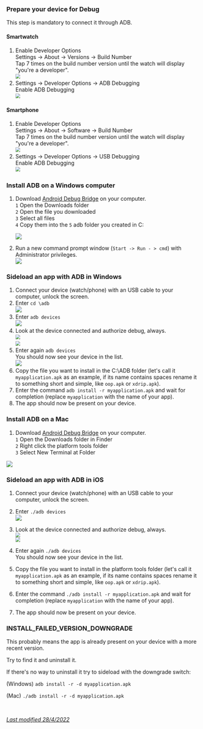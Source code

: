### Prepare your device for Debug

This step is mandatory to connect it through ADB.

#### Smartwatch

1. Enable Developer Options  
   Settings -> About -> Versions -> Build Number  
   Tap 7 times on the build number version until the watch will display "you're a developer".   
   <img src="../../smartwatch/images/M-S-SW-AW4.png" style="zoom:75%;" />  
2. Settings -> Developer Options -> ADB Debugging  
   Enable ADB Debugging  
   <img src="../../smartwatch/images/M-S-SW-AW5.png" style="zoom:75%;" />

#### Smartphone

1. Enable Developer Options  
   Settings -> About -> Software -> Build Number  
   Tap 7 times on the build number version until the watch will display "you're a developer".   
   <img src="../images/ADB5.png" style="zoom:75%;" />  
2. Settings -> Developer Options -> USB Debugging  
   Enable ADB Debugging  
   <img src="../images/ADB6.png" style="zoom:75%;" />

### Install ADB on a Windows computer

1. Download [Android Debug Bridge](https://developer.android.com/studio/releases/platform-tools#downloads) on your computer.  
   `1` Open the Downloads folder  
   `2` Open the file you downloaded  
   `3` Select all files  
   `4` Copy them into the `5` adb folder you created in C:

   <img src="../images/ADB0.png" />

2. Run a new command prompt window (`Start -> Run - > cmd`) with Administrator privileges.  
   <img src="../images/ADB1.png" />

### Sideload an app with ADB in Windows

1. Connect your device (watch/phone) with an USB cable to your computer, unlock the screen.
2. Enter `cd \adb`  
   <img src="../images/ADB2.png" />
3. Enter `adb devices`  
   <img src="../images/ADB3.png" />
4. Look at the device connected and authorize debug, always.  
   <img src="../images/ADB10.png" style="zoom:75%;" />  
   <img src="../images/ADB9.png" style="zoom:75%;" />
5. Enter again  `adb devices`  
     You should now see your device in the list.  
   <img src="../images/ADB4.png" />
6. Copy the file you want to install in the C:\ADB folder (let's call it `myapplication.apk` as an example, if its name contains spaces rename it to something short and simple, like `oop.apk` or `xdrip.apk`).
7. Enter the command `adb install -r myapplication.apk` and wait for completion (replace `myapplication` with the name of your app).
8. The app should now be present on your device.

### Install ADB on a Mac

1. Download [Android Debug Bridge](https://developer.android.com/studio/releases/platform-tools#downloads) on your computer.  
   `1` Open the Downloads folder in Finder  
   `2` Right click the platform tools folder  
   `3` Select New Terminal at Folder

<img src="../images/ADB7.png" />

### Sideload an app with ADB in iOS

1. Connect your device (watch/phone) with an USB cable to your computer, unlock the screen.

2. Enter `./adb devices`  
   <img src="../images/ADB8.png" />

3. Look at the device connected and authorize debug, always.    
   <img src="../images/ADB10.png" style="zoom:75%;" />  
   <img src="../images/ADB9.png" style="zoom:75%;" />

4. Enter again  `./adb devices`  
     You should now see your device in the list.  

5. Copy the file you want to install in the platform tools folder (let's call it `myapplication.apk` as an example, if its name contains spaces rename it to something short and simple, like `oop.apk` or `xdrip.apk`).

6. Enter the command `./adb install -r myapplication.apk` and wait for completion (replace `myapplication` with the name of your app).

7. The app should now be present on your device.


### INSTALL_FAILED_VERSION_DOWNGRADE

This probably means the app is already present on your device with a more recent version.

Try to find it and uninstall it.

If there's no way to uninstall it try to sideload with the downgrade switch:

(Windows)	`adb install -r -d myapplication.apk`

(Mac)	`./adb install -r -d myapplication.apk`

</br>

[*Last modified 28/4/2022*](https://github.com/NightscoutFoundation/xDrip/releases/tag/2022.03.27)
